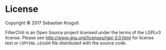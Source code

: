License
========

Copyright © 2017 Sebastian Krogull.

FilterChili is an Open Source project licensed under the terms of
the LGPLv3 license.  Please see http://www.gnu.org/licenses/lgpl-3.0.html
for license text or `COPYING.LESSER` file distributed with the source code.
